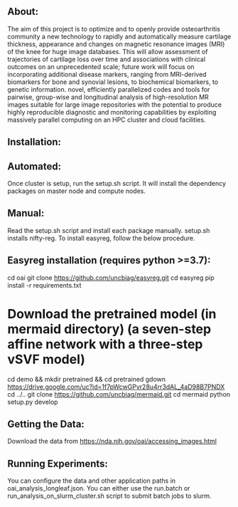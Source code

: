 About:
-----
The aim of this project is to optimize and to openly provide osteoarthritis community a new technology to rapidly and automatically measure cartilage thickness, appearance and changes on magnetic resonance images (MRI) of the knee for huge image databases. This will allow assessment of trajectories of cartilage loss over time and associations with clinical outcomes on an unprecedented scale; future work will focus on incorporating additional disease markers, ranging from MRI-derived biomarkers for bone and synovial lesions, to biochemical biomarkers, to genetic information. novel, efficiently parallelized codes and tools for pairwise, group-wise and longitudinal analysis of high-resolution MR images suitable for large image repositories with the potential to produce highly reproducible diagnostic and monitoring capabilities by exploiting massively parallel computing on an HPC cluster and cloud facilities.

Installation:
------------

Automated:
---------
Once cluster is setup, run the setup.sh script. It will install the dependency packages on master node and compute nodes.

Manual:
------
Read the setup.sh script and install each package manually.
setup.sh installs nifty-reg. To install easyreg, follow the below procedure.


Easyreg installation (requires python >=3.7):
-------------------------------------------

cd oai
git clone https://github.com/uncbiag/easyreg.git
cd easyreg
pip install -r requirements.txt
# Download the pretrained model (in mermaid directory) (a seven-step affine network with a three-step vSVF model)
cd demo && mkdir pretrained && cd pretrained
gdown https://drive.google.com/uc?id=1f7pWcwGPvr28u4rr3dAL_4aD98B7PNDX
cd ../..
git clone https://github.com/uncbiag/mermaid.git
cd mermaid
python setup.py develop


Getting the Data:
----------------
Download the data from https://nda.nih.gov/oai/accessing_images.html

Running Experiments:
-------------------
You can configure the data and other application paths in oai_analysis_longleaf.json.
You can either use the run.batch or run_analysis_on_slurm_cluster.sh script to submit
batch jobs to slurm.
